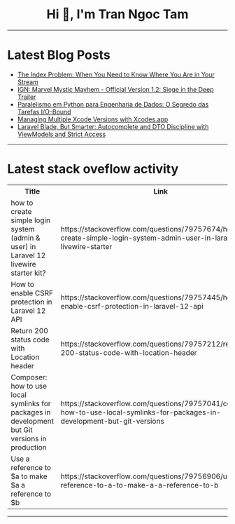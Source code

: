 <h1 align="center">Hi 👋, I'm Tran Ngoc Tam</h1>

---

# Latest Blog Posts 
<!-- BLOG-POST-LIST:START -->
- [The Index Problem: When You Need to Know Where You Are in Your Stream](https://dev.to/arashariani/the-index-problem-when-you-need-to-know-where-you-are-in-your-stream-4a3a)
- [IGN: Marvel Mystic Mayhem - Official Version 1.2: Siege in the Deep Trailer](https://dev.to/gg_news/ign-marvel-mystic-mayhem-official-version-12-siege-in-the-deep-trailer-mp3)
- [Paralelismo em Python para Engenharia de Dados: O Segredo das Tarefas I/O-Bound](https://dev.to/_richardson_/paralelismo-em-python-para-engenharia-de-dados-o-segredo-das-tarefas-io-bound-4edi)
- [Managing Multiple Xcode Versions with Xcodes.app](https://dev.to/markkazakov/managing-multiple-xcode-versions-with-xcodesapp-3ini)
- [Laravel Blade, But Smarter: Autocomplete and DTO Discipline with ViewModels and Strict Access](https://dev.to/raheelshan/laravel-blade-but-smarter-autocomplete-and-dto-discipline-with-viewmodels-and-strict-access-pj1)
<!-- BLOG-POST-LIST:END -->

---

# Latest stack oveflow activity
<table>
  <tr><th>Title</th><th>Link</th></tr>
  <!-- STACKOVERFLOW:START --><tr><td>how to create simple login system &lpar;admin &amp; user&rpar; in Laravel 12 livewire starter kit?</td><td>https://stackoverflow.com/questions/79757674/how-to-create-simple-login-system-admin-user-in-laravel-12-livewire-starter</td></tr><tr><td>How to enable CSRF protection in Laravel 12 API</td><td>https://stackoverflow.com/questions/79757445/how-to-enable-csrf-protection-in-laravel-12-api</td></tr><tr><td>Return 200 status code with Location header</td><td>https://stackoverflow.com/questions/79757212/return-200-status-code-with-location-header</td></tr><tr><td>Composer: how to use local symlinks for packages in development but Git versions in production</td><td>https://stackoverflow.com/questions/79757041/composer-how-to-use-local-symlinks-for-packages-in-development-but-git-versions</td></tr><tr><td>Use a reference to $a to make $a a reference to $b</td><td>https://stackoverflow.com/questions/79756906/use-a-reference-to-a-to-make-a-a-reference-to-b</td></tr><!-- STACKOVERFLOW:END -->
</table>

---


